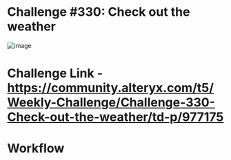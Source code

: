 # Challenge #330: Check out the weather
![image](https://user-images.githubusercontent.com/74512335/192624864-e29ef9af-9182-485c-971d-2e1364b0e619.png)

# Challenge Link - https://community.alteryx.com/t5/Weekly-Challenge/Challenge-330-Check-out-the-weather/td-p/977175

# Workflow 
